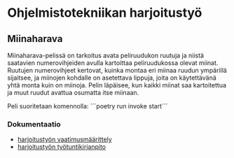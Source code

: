 # Ohjelmistotekniikan harjoitustyö
## Miinaharava
Miinaharava-pelissä on tarkoitus avata peliruudukon ruutuja ja niistä saatavien numerovihjeiden avulla kartoittaa peliruudukossa olevat miinat. Ruutujen numerovihjeet kertovat, kuinka montaa eri miinaa ruudun ympärillä sijaitsee, ja miinojen kohdalle on asetettava lippuja, joita on käytettävänä yhtä monta kuin on miinoja. Pelin läpäisee, kun kaikki miinat saa kartoitettua ja muut ruudut avattua osumatta itse miinaan.

Peli suoritetaan komennolla:
´´´poetry run invoke start´´´

### Dokumentaatio
* [harjoitustyön vaatimusmäärittely](https://github.com/J-Uhero/ot-harjoitustyo/blob/master/dokumentaatio/vaatimusmaarittely.md)
* [harjoitustyön työtuntikirjanpito](https://github.com/J-Uhero/ot-harjoitustyo/blob/master/dokumentaatio/tyoaikakirjanpito.md)
